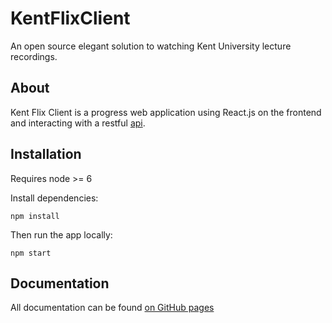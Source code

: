 # KentFlixClient
An open source elegant solution to watching Kent University lecture recordings.

## About
Kent Flix Client is a progress web application using React.js on the frontend
and interacting with a restful [api](https://github.com/KentCompSoc/KentFlixServer/).

## Installation
Requires node >= 6

Install dependencies:

	npm install
Then run the app locally:

	npm start

## Documentation
All documentation can be found [on GitHub pages](https://kentcompsoc.github.io/KentFlixClient/kent-flix-client/)